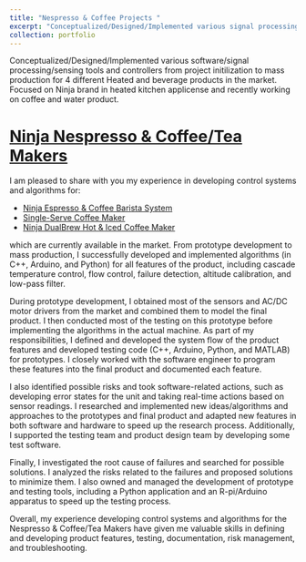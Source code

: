 ```yaml
---
title: "Nespresso & Coffee Projects "
excerpt: "Conceptualized/Designed/Implemented various signal processing/sensing/software tools and controllers for Heated/Beverage products.<br/><img src='/images/pds.png' width='550' height='600'>"
collection: portfolio
---
```


Conceptualized/Designed/Implemented various software/signal processing/sensing tools and controllers from project initilization to mass production for 4 different Heated and beverage products in the market. Focused on Ninja brand in heated kitchen applicense and recently working on coffee and water product. 

[Ninja Nespresso & Coffee/Tea Makers](https://www.ninjakitchen.com/ninjaus/product_categories.countertop_appliances.coffee_tea_makers)
======
I am pleased to share with you my experience in developing control systems and algorithms for:

* [Ninja Espresso & Coffee Barista System](https://www.ninjakitchen.com/exclusive-offer/CFN601WBKT/ninja-espresso-coffee-barista-system/)
* [Single-Serve Coffee Maker](https://www.ninjakitchen.com/exclusive-offer/PB051WBKT/ninja-pods-and-grounds-specialty-single-serve-coffee-maker/)
* [Ninja DualBrew Hot & Iced Coffee Maker](https://www.ninjakitchen.com/products/ninja-dualbrew-hot-iced-coffee-maker-zidCFP101)

which are currently available in the market. From prototype development to mass production, I successfully developed and implemented algorithms (in C++, Arduino, and Python) for all features of the product, including cascade temperature control, flow control, failure detection, altitude calibration, and low-pass filter.

During prototype development, I obtained most of the sensors and AC/DC motor drivers from the market and combined them to model the final product. I then conducted most of the testing on this prototype before implementing the algorithms in the actual machine. As part of my responsibilities, I defined and developed the system flow of the product features and developed testing code (C++, Arduino, Python, and MATLAB) for prototypes. I closely worked with the software engineer to program these features into the final product and documented each feature.

I also identified possible risks and took software-related actions, such as developing error states for the unit and taking real-time actions based on sensor readings. I researched and implemented new ideas/algorithms and approaches to the prototypes and final product and adapted new features in both software and hardware to speed up the research process. Additionally, I supported the testing team and product design team by developing some test software.

Finally, I investigated the root cause of failures and searched for possible solutions. I analyzed the risks related to the failures and proposed solutions to minimize them. I also owned and managed the development of prototype and testing tools, including a Python application and an R-pi/Arduino apparatus to speed up the testing process.

Overall, my experience developing control systems and algorithms for the Nespresso & Coffee/Tea Makers have given me valuable skills in defining and developing product features, testing, documentation, risk management, and troubleshooting.